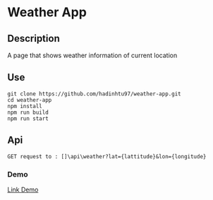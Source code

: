 # Weather App

## Description
A page that shows weather information of current location

## Use 
```
git clone https://github.com/hadinhtu97/weather-app.git
cd weather-app
npm install
npm run build
npm run start
```
## Api
```
GET request to : []\api\weather?lat={lattitude}&lon={longitude}
```

### Demo
[Link Demo](https://weather-app.hadinhtu97.repl.co/)
